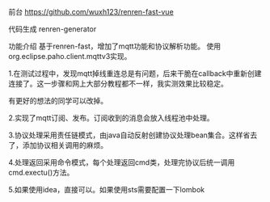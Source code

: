 前台
https://github.com/wuxh123/renren-fast-vue

代码生成
renren-generator

功能介绍
基于renren-fast，增加了mqtt功能和协议解析功能。
使用org.eclipse.paho.client.mqttv3实现。

1.在测试过程中，发现mqtt掉线重连总是有问题，后来干脆在callback中重新创建连接了。这一步骤和网上大部分教程都不一样，我实测效果比较稳定。

有更好的想法的同学可以改掉。

2.实现了mqtt订阅、发布。订阅收到的消息会放入线程池中处理。

3.协议处理采用责任链模式，由java自动反射创建协议处理bean集合。这样省去了，添加协议相关调用的麻烦。

4.处理返回采用命令模式，每个处理返回cmd类，处理完协议后统一调用cmd.exectu()方法。

5.如果使用idea，直接可以。如果使用sts需要配置一下lombok
